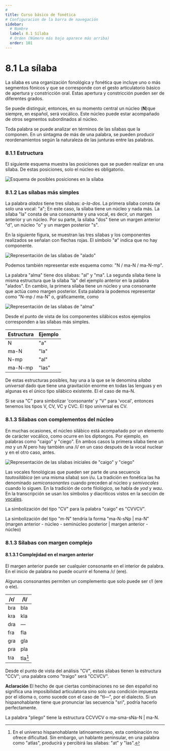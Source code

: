 ```yaml
---
# 
title: Curso básico de fonética
# Configuracion de la barra de navegación
sidebar:
  # Nombre
  label: 8.1 Sílaba
  # Orden (Número más bajo aparece más arriba)
  order: 101
---
```

# 8.1 La sílaba

La sílaba es una organización fonológica y fonética que incluye uno o más segmentos fónicos y que se corresponde con el gesto articulatorio básico de apertura y constricción oral. Estas apertura y constricción pueden ser de diferentes grados.

Se puede distinguir, entonces, en su momento central un núcleo (**N**)que siempre, en español, será vocálico. Este núcleo puede estar acompañado de otros segmentos subordinados al núcleo.

Toda palabra se puede analizar en términos de las sílabas que la componen. En un sintagma de más de una palabra, se pueden producir reordenamientos según la naturaleza de las junturas entre las palabras.

### 8.1.1 Estructura

El siguiente esquema muestra las posiciones que se pueden realizar en una sílaba. De estas posiciones, solo el núcleo es obligatorio.

![Esquema de posibles posiciones en la sílaba](/imagenes/esquema_silabico.png)

### 8.1.2 Las sílabas más simples

La palabra *alados* tiene tres sílabas: *a-la-dos*. La primera sílaba consta de solo una vocal: "a"; En este caso, la sílaba tiene un núcleo y nada más. La sílaba "la" consta de una consonante y una vocal, es decir, un margen anterior y un núcleo. Por su parte, la sílaba "dos" tiene un margen anterior "d", un núcleo "o" y un margen posterior "s".

En la siguiente figura, se muestran las tres sílabas y los componentes realizados se señalan con flechas rojas. El símbolo "ø" indica que no hay componente.

![Representación de las sílabas de "alado"](/imagenes/esq_sil_alados.png)

Podemos también representar este esquema como: "N / ma-N / ma-N-mp".

La palabra "alma" tiene dos sílabas: "al" y "ma". La segunda sílaba tiene la misma estructura que la sílaba "la" del ejemplo anterior en la palabra "alados". En cambio, la primera sílaba tiene un núcleo y una consonante que actúa como margen posterior. Esta palabra la podemos representar como "N-mp / ma-N" o, gráficamente, como

![Representación de las sílabas de "alma"](/imagenes/esq_sil_alma.png)

Desde el punto de vista de los componentes silábicos estos ejemplos corresponden a las sílabas más simples.

|Estructura|Ejemplo|
|-------|-------|
|N|"a"|
|ma-N|"la"|
|N-mp|"al"|
|ma-N-mp|"las"|

De estas estructuras posibles, hay una a la que se le denomina *sílaba universal* dado que tiene una gravitación enorme en todas las lenguas y en algunas es el único tipo silábico existente. El el caso de ma-N.

Si se usa "C" para simbolizar 'consonante' y "V" para 'vocal', entonces tenemos los tipos V, CV, VC y CVC. El tipo universal es CV.


### 8.1.3 Sílabas con complementos del núcleo

En muchas ocasiones, el núcleo silábico está acompañado por un elemento de carácter vocálico, como ocurre en los diptongos. Por ejemplo, en palabras como "caigo" y "ciego". En ambos casos la primera sílaba tiene un *ma* y un *N* pero hay también una /i/ en un caso después de la vocal nuclear y en el otro caso, antes.

![Representación de las sílabas iniciales de "caigo" y "ciego"](/imagenes/esq_sil_kai_sie.png)

Las vocales fonológicas que pueden ser parte de una secuencia *tautosilábica* (en una misma sílaba) son i/u. La tradición en fonética las ha denominado *semiconsonantes* cuando preceden al núcleo y *semivocales* cuando lo siguen. En la tradición de corte filológico, se habla de *yod* y *wau*. En la transcripción se usan los símbolos y diacríticos vistos en la sección de [vocales](/cursos/curso-b%C3%A1sico-de-fonetica/1_0_vocales_articulatoria/).

La simbolización del tipo "CV" para la palabra "caigo" es "CVVCV".

La simbolización del tipo "m-N" tendría la forma "ma-N-sNp | ma-N" (margen anterior - núcleo - seminúcleo posterior | margen anterior - núcleo)

### 8.1.3 Sílabas con margen complejo

#### 8.1.3.1 Complejidad en el margen anterior

El margen anterior puede ser cualquier consonante en el interior de palabra. En el inicio de palabra no puede ocurrir el fonema /ɾ/ (ere).

Algunas consonantes permiten un complemento que solo puede ser ɾ/l (ere o ele).

|/ɾ/|/l/|
|----|----|
|bɾa|bla|
|kɾa|kla|
|dɾa|—|
|fɾa|fla|
|gɾa|gla|
|pɾa|pla|
|tɾa|tla[^1]|

[^1]: En el universo hispanohablante latinoamericano, esta combinación no ofrece dificultad. Sin embargo, un hablante peninsular, en una palabra como "atlas", producirá y percibirá las sílabas: "at" y "las".

Desde el punto de vista del análisis "CV", estas sílabas tienen la estructura "CCV"; una palabra como "traigo" será "CCVCV".

**Aclaración** El hecho de que ciertas combinaciones no se den español no significa una imposibilidad articulatoria sino solo una condición impuesta por el idioma o, como sucede con el caso de "tl—", por el dialecto. Si un hispanohablante tiene que pronunciar las secuencia "sri", podría hacerlo perfectamente.

La palabra "pliego" tiene la estructura CCVVCV o ma-sma-sNa-N | ma-N.



